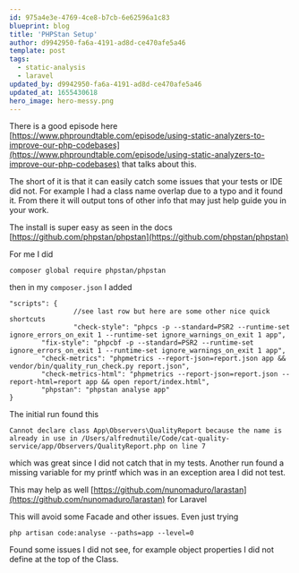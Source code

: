 ```yaml
---
id: 975a4e3e-4769-4ce8-b7cb-6e62596a1c83
blueprint: blog
title: 'PHPStan Setup'
author: d9942950-fa6a-4191-ad8d-ce470afe5a46
template: post
tags:
  - static-analysis
  - laravel
updated_by: d9942950-fa6a-4191-ad8d-ce470afe5a46
updated_at: 1655430618
hero_image: hero-messy.png
---
```

There is a good episode here [https://www.phproundtable.com/episode/using-static-analyzers-to-improve-our-php-codebases](https://www.phproundtable.com/episode/using-static-analyzers-to-improve-our-php-codebases) that talks about this.

The short of it is that it can easily catch some issues that your tests or IDE did not. For example I had a class name overlap due to a typo and it found it.  From there it will output tons of other info that may just help guide you in your work.

The install is super easy as seen in the docs [https://github.com/phpstan/phpstan](https://github.com/phpstan/phpstan)

For me I did

```
composer global require phpstan/phpstan
```

then in my `composer.json` I added 

```
"scripts": {
				//see last row but here are some other nice quick shortcuts
				"check-style": "phpcs -p --standard=PSR2 --runtime-set ignore_errors_on_exit 1 --runtime-set ignore_warnings_on_exit 1 app",
        "fix-style": "phpcbf -p --standard=PSR2 --runtime-set ignore_errors_on_exit 1 --runtime-set ignore_warnings_on_exit 1 app",
        "check-metrics": "phpmetrics --report-json=report.json app && vendor/bin/quality_run_check.py report.json",
        "check-metrics-html": "phpmetrics --report-json=report.json --report-html=report app && open report/index.html",
        "phpstan": "phpstan analyse app"
}
```

The initial run found this 

```
Cannot declare class App\Observers\QualityReport because the name is already in use in /Users/alfrednutile/Code/cat-quality-service/app/Observers/QualityReport.php on line 7
```

which was great since I did not catch that in my tests. Another run found a missing variable for my printf which was in an exception area I did not test.

This may help as well [https://github.com/nunomaduro/larastan](https://github.com/nunomaduro/larastan) for Laravel

This will avoid some Facade and other issues. Even just trying

```
php artisan code:analyse --paths=app --level=0
```

Found some issues I did not see, for example object properties I did not define at the top of the Class.